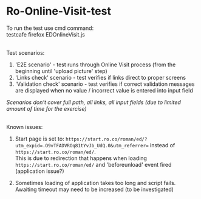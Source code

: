 # Ro-Online-Visit-test

To run the test use cmd command:<br>
testcafe firefox EDOnlineVisit.js

<br>Test scenarios:</br>
1. 'E2E scenario' - test runs through Online Visit process (from the beginning until 'upload picture' step)
2. 'Links check' scenario - test verifies if links direct to proper screens
3. 'Validation check' scenario - test verifies if correct validation messages are displayed when no value / incorrect value is entered into input field

*Scenarios don't cover full path, all links, all input fields (due to limited amount of time for the exercise)*

<br>Known issues:</br>
1. Start page is set to: `https://start.ro.co/roman/ed/?utm_expid=.O9vTFADVROq81tYvJb_UdQ.0&utm_referrer=` instead of  `https://start.ro.co/roman/ed/`.<br>
This is due to redirection that happens when loading `https://start.ro.co/roman/ed/` and 'beforeunload' event fired (application issue?)

2. Sometimes loading of application takes too long and script fails. <br>
Awaiting timeout may need to be increased (to be investigated)

